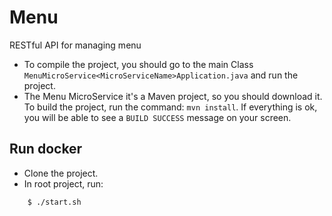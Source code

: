 # Menu
RESTful API for managing menu

* To compile the project, you should go to the main Class ```MenuMicroService<MicroServiceName>Application.java``` 
and run the project.
* The Menu MicroService it's a Maven project, so you should download it. To build the project, run the command:
```mvn install```. If everything is ok, you will be able to see a ```BUILD SUCCESS``` message on your screen.

## Run docker

* Clone the project.
* In root project, run:

```
    $ ./start.sh
 ```